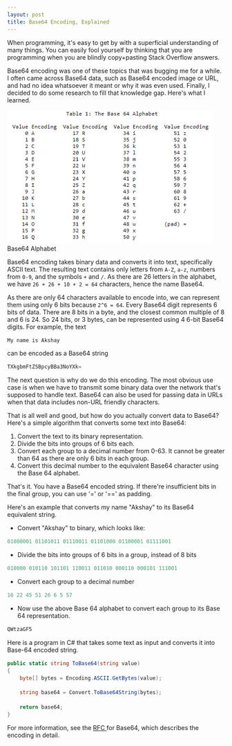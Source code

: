 ```yaml
---
layout: post
title: Base64 Encoding, Explained
---
```


When programming, it's easy to get by with a superficial understanding of many things. You can easily fool yourself by thinking that you are programming when you are blindly copy+pasting Stack Overflow answers. 

Base64 encoding was one of these topics that was bugging me for a while. I often came across Base64 data, such as Base64 encoded image or URL, and had no idea whatsoever it meant or why it was even used. Finally, I decided to do some research to fill that knowledge gap. Here's what I learned.

<div class="random centered">
  <a target="_blank" href="../images/random/base64_encoding.png">
    <img src="../images/random/base64_encoding.png" alt="Base64 Encoding">
  </a>
  <div class="caption">Base64 Alphabet</div>
</div>

Base64 encoding takes binary data and converts it into text, specifically ASCII text. The resulting text contains only letters from `A-Z`, `a-z`, numbers from `0-9`, and the symbols `+` and `/`. As there are 26 letters in the alphabet, we have `26 + 26 + 10 + 2 = 64` characters, hence the name Base64.  

As there are only 64 characters available to encode into, we can represent them using only 6 bits because `2^6 = 64`. Every Base64 digit represents 6 bits of data. There are 8 bits in a byte, and the closest common multiple of 8 and 6 is 24. So 24 bits, or 3 bytes, can be represented using 4 6-bit Base64 digits. For example, the text

```c
My name is Akshay
```

can be encoded as a Base64 string 

```c
TXkgbmFtZSBpcyBBa3NoYXk=
```

The next question is why do we do this encoding. The most obvious use case is when we have to transmit some binary data over the network that's supposed to handle text. Base64 can also be used for passing data in URLs when that data includes non-URL friendly characters.

That is all well and good, but how do you actually convert data to Base64? Here's a simple algorithm that converts some text into Base64:

1. Convert the text to its binary representation. 
2. Divide the bits into groups of 6 bits each.
3. Convert each group to a decimal number from 0-63. It cannot be greater than 64 as there are only 6 bits in each group. 
4. Convert this decimal number to the equivalent Base64 character using the Base 64 alphabet. 

That's it. You have a Base64 encoded string. If there're insufficient bits in the final group, you can use '=' or '==' as padding. 

Here's an example that converts my name "Akshay" to its Base64 equivalent string. 

- Convert "Akshay" to binary, which looks like:

```c
01000001 01101011 01110011 01101000 01100001 01111001
```

- Divide the bits into groups of 6 bits in a group, instead of 8 bits

```c
010000 010110 101101 110011 011010 000110 000101 111001
```

- Convert each group to a decimal number

```c
16 22 45 51 26 6 5 57
```

- Now use the above Base 64 alphabet to convert each group to its Base 64 representation.

```c
QWtzaGF5
```

Here is a program in C# that takes some text as input and converts it into Base-64 encoded string.

```c#
public static string ToBase64(string value)
{
    byte[] bytes = Encoding.ASCII.GetBytes(value);

    string base64 = Convert.ToBase64String(bytes);

    return base64;
}
```

For more information, see the [RFC ](https://tools.ietf.org/html/rfc4648)for Base64, which describes the encoding in detail. 